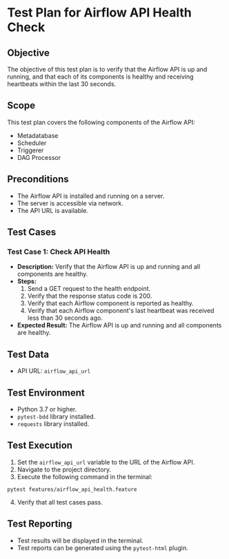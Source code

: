 # Test Plan for Airflow API Health Check  
   
## Objective  
The objective of this test plan is to verify that the Airflow API is up and running, and that each of its components is healthy and receiving heartbeats within the last 30 seconds.  
   
## Scope  
This test plan covers the following components of the Airflow API:  
- Metadatabase  
- Scheduler  
- Triggerer  
- DAG Processor  
   
## Preconditions  
- The Airflow API is installed and running on a server.  
- The server is accessible via network.  
- The API URL is available.  
   
## Test Cases  
   
### Test Case 1: Check API Health  
- **Description:** Verify that the Airflow API is up and running and all components are healthy.  
- **Steps:**  
  1. Send a GET request to the health endpoint.  
  2. Verify that the response status code is 200.  
  3. Verify that each Airflow component is reported as healthy.  
  4. Verify that each Airflow component's last heartbeat was received less than 30 seconds ago.  
- **Expected Result:** The Airflow API is up and running and all components are healthy.  
   
## Test Data  
- API URL: `airflow_api_url`  
   
## Test Environment  
- Python 3.7 or higher.  
- `pytest-bdd` library installed.  
- `requests` library installed.  
   
## Test Execution  
1. Set the `airflow_api_url` variable to the URL of the Airflow API.  
2. Navigate to the project directory.  
3. Execute the following command in the terminal:  
```  
pytest features/airflow_api_health.feature  
```  
4. Verify that all test cases pass.  
   
## Test Reporting  
- Test results will be displayed in the terminal.  
- Test reports can be generated using the `pytest-html` plugin.
